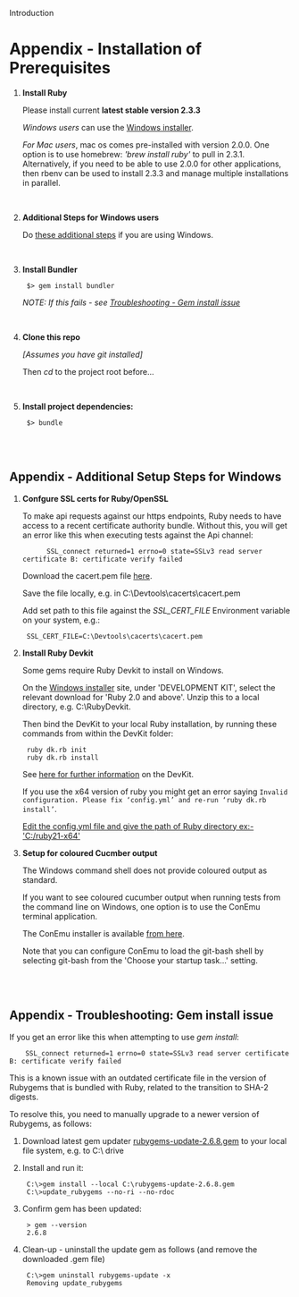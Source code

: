 Introduction
   
<a name='prerequisites'>Appendix - Installation of Prerequisites</a>
======
 
1. **Install Ruby**

    Please install current **latest stable version 2.3.3**

    *Windows users* can use the [Windows installer](http://rubyinstaller.org/downloads/).

    *For Mac users*, mac os comes pre-installed with version 2.0.0. One option is to use homebrew: *'brew install ruby'* to pull in 2.3.1. 
Alternatively, if you need to be able to use 2.0.0 for other applications, then rbenv can be used 
to install 2.3.3 and manage multiple installations in parallel.
<br />

2. **Additional Steps for Windows users**
      
    Do [these additional steps](#additional_steps) if you are using Windows.
<br />

3. **Install Bundler**

        $> gem install bundler

    *NOTE: If this fails - see [Troubleshooting - Gem install issue](#gem_issue)</a>*
<br />

4. **Clone this repo**

    *[Assumes you have git installed]*

    Then *cd* to the project root before...
<br />

5. **Install project dependencies:**

        $> bundle
  

<br />
<br />

<a name='additional_steps'>Appendix - Additional Setup Steps for Windows</a>
---
1. **Confgure SSL certs for Ruby/OpenSSL**

    To make api requests against our https endpoints, Ruby needs to have access to a recent certificate authority bundle. Without this, you will get an error like this when executing tests against the Api channel:
             
             SSL_connect returned=1 errno=0 state=SSLv3 read server certificate B: certificate verify failed
    
    Download the cacert.pem file [here](http://curl.haxx.se/ca/cacert.pem).
     
    Save the file locally, e.g. in C:\Devtools\cacerts\cacert.pem
    
    Add set path to this file against the *SSL_CERT_FILE* Environment variable on your system, e.g.:
    
        SSL_CERT_FILE=C:\Devtools\cacerts\cacert.pem

2. **Install Ruby Devkit**

    Some gems require Ruby Devkit to install on Windows.

    On the [Windows installer](http://rubyinstaller.org/downloads/) site, under 'DEVELOPMENT KIT', select the relevant download for 'Ruby 2.0 and above'. Unzip this to a local directory, e.g. C:\RubyDevkit.

    Then bind the DevKit to your local Ruby installation, by running these commands from within the DevKit folder:

        ruby dk.rb init
        ruby dk.rb install

    See [here for further information](https://github.com/oneclick/rubyinstaller/wiki/Development-Kit) on the DevKit.

    If you use the x64 version of ruby you might get an error saying `Invalid configuration. Please fix ‘config.yml’ and re-run ‘ruby dk.rb install’`.
    
    [Edit the config.yml file and give the path of Ruby directory ex:- 'C:/ruby21-x64'](http://stackoverflow.com/questions/16523607/cant-get-ruby-devkit-configuration-file-autogenerated-properly)
    

3. **Setup for coloured Cucmber output**

    The Windows command shell does not provide coloured output as standard.

    If you want to see coloured cucumber output when running tests from the command line on Windows, one option is to use the ConEmu terminal application. 

    The ConEmu installer is available [from here](https://www.fosshub.com/ConEmu.html).

    Note that you can configure ConEmu to load the git-bash shell by selecting git-bash from the 'Choose your startup task...' setting. 

<br />
<br />

<a name='gem_issue'>Appendix - Troubleshooting: Gem install issue</a>
---

If you get an error like this when attempting to use *gem install*:

        SSL_connect returned=1 errno=0 state=SSLv3 read server certificate B: certificate verify failed
    
This is a known issue with an outdated certificate file in the version of Rubygems that is bundled with Ruby, related to the transition to SHA-2 digests.

To resolve this, you need to manually upgrade to a newer version of Rubygems, as follows:

1. Download latest gem updater [rubygems-update-2.6.8.gem](https://rubygems.org/downloads/rubygems-update-2.6.8.gem) to your local file system, e.g. to C:\ drive

2. Install and run it:

        C:\>gem install --local C:\rubygems-update-2.6.8.gem
        C:\>update_rubygems --no-ri --no-rdoc

3. Confirm gem has been updated:

        > gem --version
        2.6.8

4. Clean-up - uninstall the update gem as follows (and remove the downloaded .gem file)

        C:\>gem uninstall rubygems-update -x
        Removing update_rubygems
